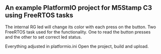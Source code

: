## An example PlatformIO project for M5Stamp C3 using FreeRTOS tasks

The internal RG led will change its color with each press on the button.
Two FreeRTOS task used for the functionality. One to read the button presses and the other to set correct led status.

Everything adjusted in platformio.ini
Open the project, build and upload.